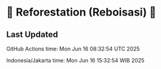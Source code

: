 
# 🌳 Reforestation (Reboisasi) 🌲

## Last Updated

GitHub Actions time: Mon Jun 16 08:32:54 UTC 2025

Indonesia/Jakarta time: Mon Jun 16 15:32:54 WIB 2025
